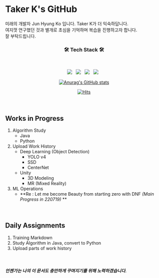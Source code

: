 # Taker K's GitHub

미래의 개발자 Jun Hyung Ko 입니다. Taker K가 더 익숙하답니다. </br>
여지껏 연구했던 것과 별개로 초심을 기억하며 복습을 진행하고자 합니다.</br>
잘 부탁드립니다.</br>
<h3 align="center"><b>🛠 Tech Stack 🛠</b></h3>
</br>
<p align="center">
<!-- Html5 Tech Stack 아이콘 용 코드 -->
<img src="https://img.shields.io/badge/HTML5-E34F26?style=flat-square&logo=HTML5&logoColor=white"/></a> &nbsp
<!-- Python Tech Stack 아이콘 용 코드 -->
<img src="https://img.shields.io/badge/Python-3776AB?style=flat-square&logo=Python&logoColor=white"/></a> &nbsp
<!-- TensorFlow Tech Stack 아이콘 용 코드 -->
<img src="https://img.shields.io/badge/TensorFlow-FF6F00?style=flat-square&logo=TensorFlow&logoColor=white"/></a> &nbsp
<!-- Unity Tech Stack 아이콘 용 코드 -->
<img src="https://img.shields.io/badge/Unity-FFFFFF?style=flat-square&logo=Unity&logoColor=grey"/></a> &nbsp
<!-- 아이콘 참조 사이트 : https://simpleicons.org/?q=html5 -->

<!-- Github Stats 코드 -->
[<p align="center">![Anurag's GitHub stats](https://github-readme-stats.vercel.app/api?username=Taker829)](https://github.com/anuraghazra/github-readme-stats)
<!-- Hits 아이콘 추가용 코드 -->
[<p align="center">![Hits](https://hits.seeyoufarm.com/api/count/incr/badge.svg?url=https%3A%2F%2Fgithub.com%2FTaker829%2Fhit-counter&count_bg=%236592EB&title_bg=%23555555&icon=&icon_color=%23E7E7E7&title=hits&edge_flat=false)](https://hits.seeyoufarm.com)
</br></br></br>

## Works in Progress
1. Algorithm Study
    * Java
    * Python 
2. Upload Work History
    * Deep Learning (Object Detection)
        * YOLO v4
        * SSD
        * CenterNet
    * Unity
        * 3D Modeling
        * MR (Mixed Reality)
3. ML Operations
    * **Re : Let me become Beauty from starting zero with DNF *(Main Progress in 220719)* **
</br></br></br>
## Daily Assignments
1. Training Markdown
2. Study Algorithm in Java, convert to Python
3. Upload parts of work history
</br></br></br>

##### 언젠가는 나의 이 문서도 충만하게 꾸며지기를 위해 노력하겠습니다.
